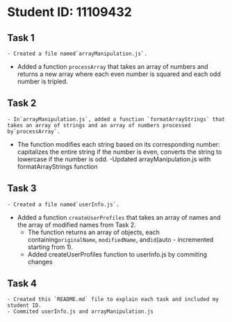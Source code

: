 # Student ID: 11109432

## Task 1
    - Created a file named`arrayManipulation.js`.
- Added a function `processArray` that takes an array of numbers and returns a new array where each even number is squared and each odd number is tripled.

## Task 2
    - In`arrayManipulation.js`, added a function `formatArrayStrings` that takes an array of strings and an array of numbers processed by`processArray`.
- The function modifies each string based on its corresponding number: capitalizes the entire string if the number is even, converts the string to lowercase if the number is odd.
-Updated arrayManipulation.js with formatArrayStrings function

## Task 3
    - Created a file named`userInfo.js`.
- Added a function `createUserProfiles` that takes an array of names and the array of modified names from Task 2.
    - The function returns an array of objects, each containing`originalName`, `modifiedName`, and`id`(auto - incremented starting from 1).
    - Added createUserProfiles function to userInfo.js by commiting changes
    
## Task 4
    - Created this `README.md` file to explain each task and included my student ID.
    - Commited userInfo.js and arrayManipulation.js
